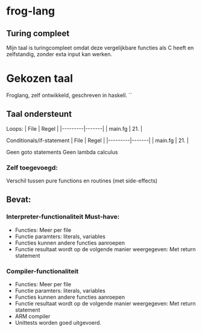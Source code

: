 # frog-lang

## Turing compleet
Mijn taal is turingcompleet omdat deze vergelijkbare functies als C heeft en zelfstandig, zonder exta input kan werken.

# Gekozen taal
Froglang, zelf ontwikkeld, geschreven in haskell.
``
## Taal ondersteunt
Loops: 
|  File   | Regel |
|---------|-------|
| main.fg | 21.   |

Conditionals/if-statement
|  File   | Regel |
|---------|-------|
| main.fg | 21.   |

Geen goto statements
Geen lambda calculus

### Zelf toegevoegd:
Verschil tussen pure functions en routines (met side-effects)

## Bevat:
### Interpreter-functionaliteit Must-have:
* Functies: Meer per file
* Functie paramters: literals, variables
* Functies kunnen andere functies aanroepen
* Functie resultaat wordt op de volgende manier weergegeven: Met return statement

### Compiler-functionaliteit
* Functies: Meer per file
* Functie paramters: literals, variables
* Functies kunnen andere functies aanroepen
* Functie resultaat wordt op de volgende manier weergegeven: Met return statement
* ARM compiler
* Unittests worden goed uitgevoerd.